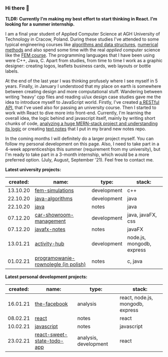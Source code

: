 ### Hi there 👋

**TLDR: Currently I'm making my best effort to start thinking in React. I'm looking for a summer internship.**

I am a final year student of Applied Computer Science at AGH University of Technology in Cracow, Poland. During these studies I've attended to some typical engineering courses like [algorithms and data structures](https://github.com/gregwell/algorithms-and-data-structures), [numerical methods](https://github.com/gregwell/numerical-methods/tree/master/NumericalMethods3/NumericalMethods3) and also spend some time with the real *applied* computer science like the [FEM course](https://github.com/gregwell/fem-simulations). The programming languages that I have been using were C++, Java, C. Apart from studies, from time to time I work as a graphic designer: creating logos, leaflets business cards, web layouts or bottle labels.

At the end of the last year I was thinking profusely where I see myself in 5 years. Finally, in January I understood that my place on earth is somewhere between creating design and more computational stuff. Wandering between writing 'heavy' cpp files and reading ui/ux design case studies gave me the idea to introduce myself to JavaScript world. Firstly, I've created [a RESTful API](https://github.com/gregwell/activity-hub), that I've used also for passing an university course. Then I started to work with React to dive more into front-end. Currently, I'm learning the overall idea, the logic behind and javascript itself, mainly by writing short chunks of code, [analyzing a huge MERN-stack project and understanding its logic](https://github.com/gregwell/the-facebook) or creating [text notes](https://github.com/gregwell/university-notes/tree/main/english/javascript) that I put in my brand new notes repo.

In the coming months I will definitely do a larger project myself. You can follow my personal development on this page. Also, I need to take part in a 4-week apprenticeships this summer (requirement from my university), but I'm ready to take part in a 3-month internship, which would be a more preferred option. (July, August, September '21). Feel free to contact me.

**Latest university projects:**

| created: | name:                                | type:       | stack:                           |
|----------|--------------------------------------|-------------|----------------------------------|
| 13.10.20 | [fem-simulations](https://github.com/gregwell/fem-simulations)                      | development | c++                              |
| 22.10.20 | [java-algorithms](https://github.com/gregwell/java-algorithms)                      | development | java                             |
| 22.10.20 | [java](https://github.com/gregwell/university-notes/blob/main/polish/java/java.md)                                 | notes       | java                             |
| 07.12.20 | [car-showroom-management](https://github.com/gregwell/car-showroom-management)              | development | java, javaFX, css                             |
| 07.12.20 | [javafx-notes](https://github.com/gregwell/university-notes/blob/main/english/java/javafx-notes.md)                         | notes       | javaFX                             |
| 13.01.21 | [activity-hub](https://github.com/gregwell/activity-hub)                         | development | node.js, mongodb, express |
| 01.02.21 | [programowanie-rownolegle (in polish)](https://github.com/gregwell/university-notes/blob/main/polish/programowanie-rownolegle.md) | notes       | c, java                          |


**Latest personal development projects:**

| created: | name:                       | type:                 | stack:                           |
|----------|-----------------------------|-----------------------|----------------------------------|
| 16.01.21    | [the-facebook](https://github.com/gregwell/the-facebook)                | analysis              | react, node.js, mongodb, express |
| 08.02.21     | [react](https://github.com/gregwell/university-notes/blob/main/english/javascript/react.md)      | notes                 | react                            |
| 10.02.21    | [javascript](https://github.com/gregwell/university-notes/blob/main/english/javascript/javascript.md) | notes                 | javascript             |
| 23.02.21    | [react-sweet-state-todo-app](https://github.com/gregwell/react-sweet-state-todo-app)        | analysis, development | react                            |

<!--
**gregwell/gregwell** is a ✨ _special_ ✨ repository because its `README.md` (this file) appears on your GitHub profile.

Here are some ideas to get you started:

- 🔭 I’m currently working on ...
- 🌱 I’m currently learning ...
- 👯 I’m looking to collaborate on ...
- 🤔 I’m looking for help with ...
- 💬 Ask me about ...
- 📫 How to reach me: ...
- 😄 Pronouns: ...
- ⚡ Fun fact: ...
-->
